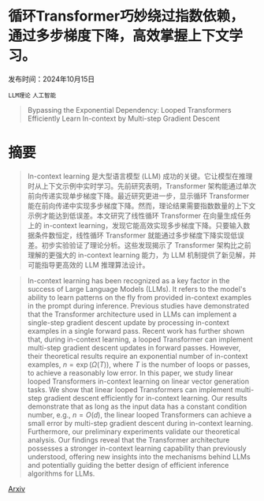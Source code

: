 # 循环Transformer巧妙绕过指数依赖，通过多步梯度下降，高效掌握上下文学习。

发布时间：2024年10月15日

`LLM理论` `人工智能`

> Bypassing the Exponential Dependency: Looped Transformers Efficiently Learn In-context by Multi-step Gradient Descent

# 摘要

> In-context learning 是大型语言模型 (LLM) 成功的关键。它让模型在推理时从上下文示例中实时学习。先前研究表明，Transformer 架构能通过单次前向传递实现单步梯度下降。最近研究更进一步，显示循环 Transformer 能在前向传递中实现多步梯度下降。然而，理论结果需要指数数量的上下文示例才能达到低误差。本文研究了线性循环 Transformer 在向量生成任务上的 in-context learning，发现它能高效实现多步梯度下降。只要输入数据条件数恒定，线性循环 Transformer 就能通过多步梯度下降实现低误差。初步实验验证了理论分析。这些发现揭示了 Transformer 架构比之前理解的更强大的 in-context learning 能力，为 LLM 机制提供了新见解，并可能指导更高效的 LLM 推理算法设计。

> In-context learning has been recognized as a key factor in the success of Large Language Models (LLMs). It refers to the model's ability to learn patterns on the fly from provided in-context examples in the prompt during inference. Previous studies have demonstrated that the Transformer architecture used in LLMs can implement a single-step gradient descent update by processing in-context examples in a single forward pass. Recent work has further shown that, during in-context learning, a looped Transformer can implement multi-step gradient descent updates in forward passes. However, their theoretical results require an exponential number of in-context examples, $n = \exp(Ω(T))$, where $T$ is the number of loops or passes, to achieve a reasonably low error. In this paper, we study linear looped Transformers in-context learning on linear vector generation tasks. We show that linear looped Transformers can implement multi-step gradient descent efficiently for in-context learning. Our results demonstrate that as long as the input data has a constant condition number, e.g., $n = O(d)$, the linear looped Transformers can achieve a small error by multi-step gradient descent during in-context learning. Furthermore, our preliminary experiments validate our theoretical analysis. Our findings reveal that the Transformer architecture possesses a stronger in-context learning capability than previously understood, offering new insights into the mechanisms behind LLMs and potentially guiding the better design of efficient inference algorithms for LLMs.

[Arxiv](https://arxiv.org/abs/2410.11268)